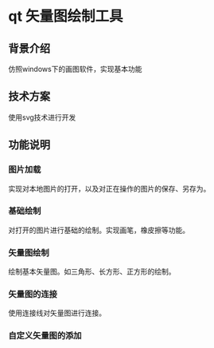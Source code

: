 # qt 矢量图绘制工具

## 背景介绍

仿照windows下的画图软件，实现基本功能

## 技术方案

使用svg技术进行开发

## 功能说明

### 图片加载

实现对本地图片的打开，以及对正在操作的图片的保存、另存为。

### 基础绘制

对打开的图片进行基础的绘制。实现画笔，橡皮擦等功能。

### 矢量图绘制

绘制基本矢量图。如三角形、长方形、正方形的绘制。

### 矢量图的连接

使用连接线对矢量图进行连接。

### 自定义矢量图的添加

